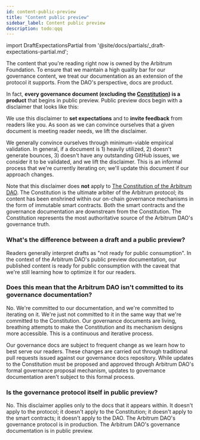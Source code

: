 ```yaml
---
id: content-public-preview
title: "Content public preview"
sidebar_label: Content public preview
description: todo:qqq
---
```


import DraftExpectationsPartial from '@site/docs/partials/_draft-expectations-partial.md'; 

The content that you're reading right now is owned by the Arbitrum Foundation. To ensure that we maintain a high quality bar for our governance content, we treat our documentation as an extension of the protocol it supports. From the DAO's perspective, docs are product. 

In fact, **every governance document (excluding the [Constitution](../architecture/dao-constitution)) is a product** that begins in public preview. Public preview docs begin with a disclaimer that looks like this:

<DraftExpectationsPartial />

We use this disclaimer to **set expectations** and to **invite feedback** from readers like you. As soon as we can convince ourselves that a given document is meeting reader needs, we lift the disclaimer.

We generally convince ourselves through minimum-viable empirical validation. In general, if a document is 1) heavily utilized, 2) doesn't generate bounces, 3) doesn't have any outstanding GitHub issues, we consider it to be validated, and we lift the disclaimer. This is an informal process that we're currently iterating on; we'll update this document if our approach changes.

Note that this disclaimer does **not** apply to [The Constitution of the Arbitrum DAO](../architecture/arbitrum-dao-constitution.md). The Constitution is the ultimate arbiter of the Arbitrum protocol; its content has been enshrined within our on-chain governance mechanisms in the form of immutable smart contracts. Both the smart contracts and the governance documentation are downstream from the Constitution. The Constitution represents the most authoritative source of the Arbitrum DAO's governance truth.

### What's the difference between a draft and a public preview?

Readers generally interpret drafts as "not ready for public consumption". In the context of the Arbitrum DAO's public preview documentation, our published content is ready for public consumption with the caveat that we're still learning how to optimize it for our readers.


### Does this mean that the Arbitrum DAO isn't committed to its governance documentation?

No. We're committed to our documentation, and we're committed to iterating on it. We're just not committed to it in the same way that we're committed to the Constitution. Our governance documents are living, breathing attempts to make the Constitution and its mechanism designs more accessible. This is a continuous and iterative process. 

Our governance docs are subject to frequent change as we learn how to best serve our readers. These changes are carried out through traditional pull requests issued against our governance docs repository. While updates to the Constitution must be proposed and approved through Arbitrum DAO's formal governance proposal mechanism, updates to governance documentation aren't subject to this formal process.


### Is the governance protocol itself in public preview?

No. This disclaimer applies only to the docs that it appears within. It doesn't apply to the protocol; it doesn't apply to the Constitution; it doesn't apply to the smart contracts; it doesn't apply to the DAO. The Arbitrum DAO's governance protocol is in production. The Arbitrum DAO's governance documentation is in public preview.